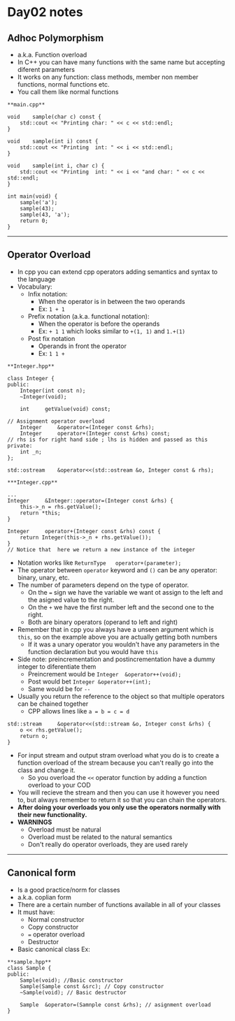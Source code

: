 # Day02 notes

## Adhoc Polymorphism

- a.k.a. Function overload
- In C++ you can have many functions with the same name but accepting diferent parameters
- It works on any function: class methods, member non member functions, normal functions etc.
- You call them like normal functions

```
**main.cpp**

void	sample(char c) const {
	std::cout << "Printing char: " << c << std::endl;
}

void	sample(int i) const {
	std::cout << "Printing  int: " << i << std::endl;
}

void	sample(int i, char c) {
	std::cout << "Printing  int: " << i << "and char: " << c << std::endl;
}

int main(void) {
	sample('a');
	sample(43);
	sample(43, 'a');
	return 0;
}
```

---

## Operator Overload

- In cpp you can extend cpp operators adding semantics and syntax to the language
- Vocabulary:
  - Infix notation:
    - When the operator is in between the two operands
    - Ex: `1 + 1`
  - Prefix notation (a.k.a. functional notation):
    - When the operator is before the operands
    - Ex: `+ 1 1` which looks similar to `+(1, 1)` and `1.+(1)`
  - Post fix notation
    - Operands in front the operator
    - Ex: `1 1 +`
```
**Integer.hpp**

class Integer {
public:
	Integer(int const n);
	~Integer(void);

	int		getValue(void) const;

// Assignment operator overload
	Integer		&operator=(Integer const &rhs);
	Integer		operator+(Integer const &rhs) const;
// rhs is for right hand side ; lhs is hidden and passed as this
private:
	int _n;
};

std::ostream	&operator<<(std::ostream &o, Integer const & rhs);
```
```
***Integer.cpp**

...
Integer		&Integer::operator=(Integer const &rhs) {
	this->_n = rhs.getValue();
	return *this;
}

Integer		operator+(Integer const &rhs) const {
	return Integer(this->_n + rhs.getValue());
}
// Notice that  here we return a new instance of the integer
```
- Notation works like `ReturnType	operator+(parameter);`
- The operator between `operator` keyword and `()` can be any operator: binary, unary, etc.
- The number of parameters depend on the type of operator.
  - On the `=` sign we have the variable we want ot assign to the left and the asigned value to the right.
  - On the `+` we have the first number left and the second one to the right.
  - Both are binary operators (operand to left and right)
- Remember that in cpp you always have a unseen argument which is `this`, so on the example above you are actually getting both numbers
  - If it was a unary operator you wouldn't have any parameters in the function declaration but you would have `this`
- Side note: preincrementation and postincrementation have a dummy integer to diferentiate them
  - Preincrement would be `Integer  &operator++(void);`
  - Post would bet `Integer &operator++(int);`
  - Same would be for `--`
- Usually you return the reference to the object so that multiple operators can be chained together
  - CPP allows lines like `a = b = c = d`

```
std::stream		&operator<<(std::stream &o, Integer const &rhs) {
	o << rhs.getValue();
	return o;
}
```
- For input stream and output stram overload what you do is to create a function overload of the stream because you can't really go into the class and change it.
  - So you overload the `<<` operator function by adding a function overload to your COD
- You will recieve the stream and then you can use it however you need to, but always remember to return it so that you can chain the operators.
- **After doing your overloads you only use the operators normally with their new functionality.**
- **WARNINGS**
  - Overload must be natural
  - Overload must be related to the natural semantics
  - Don't really do operator overloads, they are used rarely

---

## Canonical form

- Is a good practice/norm for classes
- a.k.a. coplian form
- There are a certain number of functions available in all of your classes
- It must have:
  - Normal constructor
  - Copy constructor
  - `=` operator overload
  - Destructor
- Basic canonical class Ex:
```
**sample.hpp**
class Sample {
public:
	Sample(void); //Basic constructor
	Sample(Sample const &src); // Copy constructor
	~Sample(void); // Basic destructor

	Sample	&operator=(Samnple const &rhs); // asignment overload
}
```

